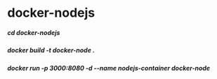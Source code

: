 # docker-nodejs

##### cd docker-nodejs
##### docker build -t docker-node .
##### docker run -p 3000:8080 -d --name nodejs-container docker-node